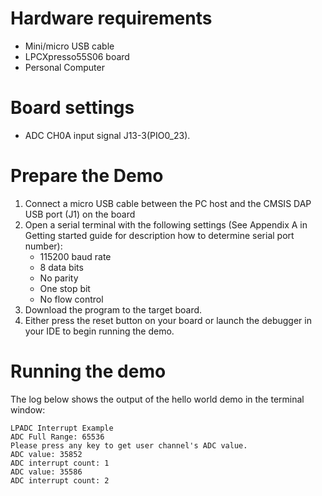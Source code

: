 Hardware requirements
=====================
- Mini/micro USB cable
- LPCXpresso55S06 board
- Personal Computer

Board settings
============
- ADC CH0A input signal J13-3(PIO0_23).

Prepare the Demo
===============
1.  Connect a micro USB cable between the PC host and the CMSIS DAP USB port (J1) on the board
2.  Open a serial terminal with the following settings (See Appendix A in Getting started guide for description how to determine serial port number):
    - 115200 baud rate
    - 8 data bits
    - No parity
    - One stop bit
    - No flow control
3.  Download the program to the target board.
4.  Either press the reset button on your board or launch the debugger in your IDE to begin running the demo.

Running the demo
================
The log below shows the output of the hello world demo in the terminal window:
~~~~~~~~~~~~~~~~~~~~~~~~~~~~~~~~~~~
LPADC Interrupt Example
ADC Full Range: 65536
Please press any key to get user channel's ADC value.
ADC value: 35852
ADC interrupt count: 1
ADC value: 35586
ADC interrupt count: 2
~~~~~~~~~~~~~~~~~~~~~~~~~~~~~~~~~~~
